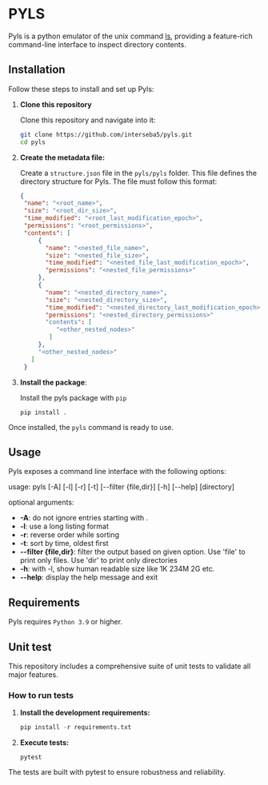 # PYLS

Pyls is a python emulator of the unix command [ls](https://man7.org/linux/man-pages/man1/ls.1.html), providing a feature-rich command-line interface to inspect directory contents.

## Installation

Follow these steps to install and set up Pyls:

1. **Clone this repository**

   Clone this repository and navigate into it:
   ```bash
   git clone https://github.com/interseba5/pyls.git
   cd pyls
   ```
2. **Create the metadata file:**

   Create a `structure.json` file in the `pyls/pyls` folder. This file defines the directory structure for Pyls. The file must follow this format:
   ```json
   {
    "name": "<root_name>",
    "size": "<root_dir_size>",
    "time_modified": "<root_last_modification_epoch>",
    "permissions": "<root_permissions>",
    "contents": [
        {
          "name": "<nested_file_name>",
          "size": "<nested_file_size>",
          "time_modified": "<nested_file_last_modification_epoch>",
          "permissions": "<nested_file_permissions>"
        },
        {
          "name": "<nested_directory_name>",
          "size": "<nested_directory_size>",
          "time_modified": "<nested_directory_last_modification_epoch>",
          "permissions": "<nested_directory_permissions>"
          "contents": [
             "<other_nested_nodes>"
           ]
        },
        "<other_nested_nodes>"
      ]
    }
   ```
3. **Install the package**:

   Install the pyls package with `pip`
   ```
   pip install .
   ```
Once installed, the `pyls` command is ready to use.

## Usage
Pyls exposes a command line interface with the following options:

usage: pyls \[-A\] \[-l\] \[-r\] \[-t\] \[--filter {file,dir}\] \[-h\] \[--help\] \[directory\]

optional arguments:
- **-A**: do not ignore entries starting with .
- **-l**: use a long listing format
- **-r**: reverse order while sorting
- **-t**: sort by time, oldest first
- **--filter {file,dir}**: filter the output based on given option. Use 'file' to print only files. Use 'dir' to print only directories
- **-h**: with -l, show human readable size like 1K 234M 2G etc.
- **--help**: display the help message and exit

## Requirements
Pyls requires `Python 3.9` or higher.

## Unit test
This repository includes a comprehensive suite of unit tests to validate all major features.

### How to run tests

1. **Install the development requirements:**
   ```python
   pip install -r requirements.txt
   ```
2. **Execute tests:**
   ```
   pytest
   ```
The tests are built with pytest to ensure robustness and reliability.
